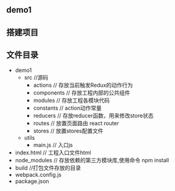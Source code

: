 ## demo1

## 搭建项目

## 文件目录
 - demo1
	- src  //源码
	  - actions     // 存放当前触发Redux的动作行为
	  - components  // 存放工程内部的公共组件
	  - modules     // 存放工程各模块代码
	  - constants   // action动作常量
	  - reducers    // 存放reducer函数，用来修改store状态
	  - routes      // 放置页面路由 react router
	  - stores      // 放置stores配置文件
    - utils
	  - main.js	   // 入口js
  - index.html  // 工程入口文件html
  - node_modules  // 存放依赖的第三方模块库,使用命令 npm install
  - build  //打包文件存放的目录
  - webpack.config.js
  - package.json	
